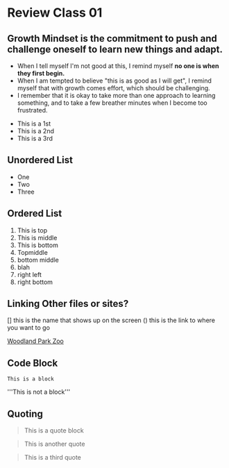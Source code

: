 # Review Class 01

## Growth Mindset is the commitment to push and challenge oneself to learn new things and adapt.

* When I tell myself I'm not good at this, I remind myself **no one is when they first begin.**
* When I am tempted to believe "this is as good as I will get", I remind myself that with growth comes effort, which should be challenging.
* I remember that it is okay to take more than one approach to learning something, and to take a few breather minutes when I become too frustrated.


- This is a 1st
- This is a 2nd
- This is a 3rd


## Unordered List

* One
* Two
* Three

## Ordered List
1. This is top
1. This is middle
1. This is bottom
1. Topmiddle
1. bottom middle
1. blah
1. right left
1. right bottom

## Linking Other files or sites?
[]()
[]
this is the name that shows up on the screen
()
this is the link to where you want to go

[Woodland Park Zoo](https://www.zoo.org/)

## Code Block
```
This is a block
```

'''This is not a block'''

## Quoting
> This is a quote block

> This is another quote

> This is a third quote
